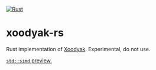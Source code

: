 [![Rust](https://github.com/nixberg/xoodyak-rs/actions/workflows/rust.yml/badge.svg)](https://github.com/nixberg/xoodyak-rs/actions/workflows/rust.yml)

# xoodyak-rs

Rust implementation of [Xoodyak](https://csrc.nist.gov/CSRC/media/Projects/lightweight-cryptography/documents/round-2/spec-doc-rnd2/Xoodyak-spec-round2.pdf).
Experimental, do not use.

[`std::simd` preview.](../simd/src/xoodoo.rs)
